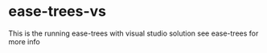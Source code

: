# ease-trees-vs
This is the running ease-trees with visual studio solution
see ease-trees for more info
